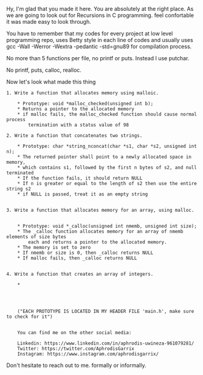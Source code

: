 Hy, I'm glad that you made it here. You are absolutely at the right place. As we are going to look out for Recursions in C programming. feel confortable it was made easy to look through.

You have to remember that my codes for every project at low level programming repo, uses Betty style in each line of codes and usually uses
gcc -Wall -Werror -Wextra -pedantic -std=gnu89 for compilation process.

No more than 5 functions per file, no printf or puts. Instead I use putchar.

No printf, puts, calloc, realloc.

Now let's look what made this thing

	1. Write a function that allocates memory using malloic. 

		* Prototype: void *malloc_checked(unsigned int b);
		* Returns a pointer to the allocated memory
		* if malloc fails, the malloc_checked function should cause normal process 
			termination with a status value of 98 

	2. Write a function that concatenates two strings.

		* Prototype: char *string_nconcat(char *s1, char *s2, unsigned int n);
		* The returned pointer shall point to a newly allocated space in memory, 
		* which contains s1, followed by the first n bytes of s2, and null terminated
		* If the function fails, it should return NULL
		* If n is greater or equal to the length of s2 then use the entire string s2
		* if NULL is passed, treat it as an empty string


	3. Write a function that allocates memory for an array, using malloc.


		* Prototype: void *_calloc(unsigned int nmemb, unsigned int size);
		* The _calloc function allocates memory for an array of nmemb elements of size bytes 
			each and returns a pointer to the allocated memory.
		* The memory is set to zero
		* If nmemb or size is 0, then _calloc returns NULL
		* If malloc fails, then _calloc returns NULL


	4. Write a function that creates an array of integers.

		* 




		("EACH PROTOTYPE IS LOCATED IN MY HEADER FILE 'main.h', make sure to check for it")


		You can find me on the other social media:

		Linkedin: https://www.linkedin.com/in/aphrodis-uwineza-961079281/
		Twitter: https://twitter.com/AphrodisGarrix
		Instagram: https://www.instagram.com/aphrodisgarrix/


Don't hesitate to reach out to me. formally or informally.
